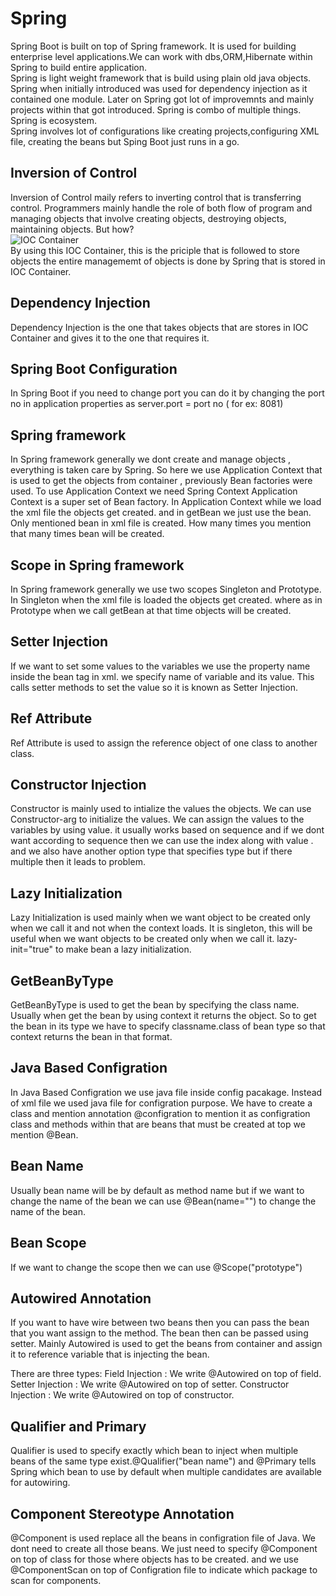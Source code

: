 # **Spring**<br/>
  Spring Boot is built on top of Spring framework. It is used for building enterprise level applications.We can work with dbs,ORM,Hibernate within Spring to build entire application.<br/>
    Spring is light weight framework that is build using plain old java objects. Spring when initially introduced was used for dependency injection as it contained one module. Later on Spring got lot of improvemnts and mainly projects within that got introduced. Spring is combo of multiple things. Spring is ecosystem.<br/>
    Spring involves lot of configurations like creating projects,configuring XML file, creating the beans but Sping Boot just runs in a go. 
## Inversion of Control
Inversion of Control maily refers to inverting control that is transferring control. Programmers mainly handle the role of both flow of program and managing objects that involve creating objects, destroying objects, maintaining objects. But how? <br/>
![IOC Container](https://github.com/user-attachments/assets/f79b932c-e962-48be-9083-4fc2423bf6de)<br/>
By using this IOC Container, this is the priciple that is followed to store objects the entire managememt of objects is done by Spring that is stored in IOC Container.<br/>
## Dependency Injection
Dependency Injection is the one that takes objects that are stores in IOC Container and gives it to the one that requires it. 

## Spring Boot Configuration
In Spring Boot if you need to change port you can do it by changing the port no in application properties as server.port = port no ( for ex: 8081)


## Spring framework
In Spring framework generally we dont create and manage objects , everything is taken care by Spring. So here we use Application Context that is used to get the objects from container , previously Bean factories were used.
To use Application Context we need Spring Context
Application Context is a super set of Bean factory.
In Application Context while we load the xml file the objects get created. and in getBean we just use the bean.
Only mentioned bean in xml file is created. How many times you mention that many times bean will be created. 

## Scope in Spring framework
In Spring framework generally we use two scopes Singleton and Prototype. In Singleton when the xml file is loaded the objects get created. where as in Prototype when we call getBean at that time objects will be created. 

## Setter Injection
If we want to set some values to the variables we use the property name inside the bean tag in xml. we specify name of variable and its value. This calls setter methods to set the value so it is known as Setter Injection.

<property name ="" class=""/>

## Ref Attribute
Ref Attribute is used to assign the reference object of one class to another class. 

## Constructor Injection
Constructor is mainly used to intialize the values the objects. We can use Constructor-arg to initialize the values. 
We can assign the values to the variables by using value. it usually works based on sequence and if we dont want according to sequence then we can use the index along with value . and we also have another option type that specifies type but if there multiple then it leads to problem.

## Lazy Initialization
Lazy Initialization is used mainly when we want object to be created only when we call it and not when the context loads. It is singleton, this will be useful when we want objects to be created only when we call it. lazy-init="true" to make bean a lazy initialization.

## GetBeanByType
GetBeanByType is used to get the bean by specifying the class name. Usually when get the bean by using context it returns the object. So to get the bean in its type we have to specify classname.class of bean type so that context returns the bean in that format.

## Java Based Configration
In Java Based Configration we use java file inside config pacakage. Instead of xml file we used java file for configration purpose. We have to create a class and mention annotation @configration to mention it as configration class and methods within that are beans that must be created at top we mention @Bean.

## Bean Name
Usually bean name will be by default as method name but if we want to change the name of the bean we can use @Bean(name="") to change the name of the bean.

## Bean Scope 
If we want to change the scope then we can use @Scope("prototype")

## Autowired Annotation
If you want to have wire between two beans then you can pass the bean that you want assign to the method. The bean then can be passed using setter. Mainly Autowired is used to get the beans from container and assign it to reference variable that is injecting the bean.

There are three types:
Field Injection : We write @Autowired on top of field.
Setter Injection : We write @Autowired on top of setter.
Constructor Injection : We write @Autowired on top of constructor.

## Qualifier and Primary
Qualifier is used to specify exactly which bean to inject when multiple beans of the same type exist.@Qualifier("bean name") and @Primary tells Spring which bean to use by default when multiple candidates are available for autowiring.

## Component Stereotype Annotation
@Component is used replace all the beans in configration file of Java. We dont need to create all those beans. We just need to specify @Component on top of class for those where objects has to be created. and we use @ComponentScan on top of Configration file to indicate which package to scan for components.
